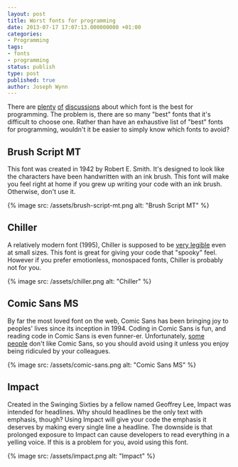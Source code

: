 ```yaml
---
layout: post
title: Worst fonts for programming
date: 2013-07-17 17:07:13.000000000 +01:00
categories:
- Programming
tags:
- fonts
- programming
status: publish
type: post
published: true
author: Joseph Wynn
---
```


There are [plenty](http://www.slant.co/topics/67/~what-are-the-best-programming-fonts) [of](http://hivelogic.com/articles/top-10-programming-fonts) [discussions](https://news.ycombinator.com/item?id=1058946) about which font is the best for programming. The problem is, there are so many "best" fonts that it's difficult to choose one. Rather than have an exhaustive list of "best" fonts for programming, wouldn't it be easier to simply know which fonts to avoid?

## Brush Script MT

This font was created in 1942 by Robert E. Smith. It's designed to look like the characters have been handwritten with an ink brush. This font will make you feel right at home if you grew up writing your code with an ink brush. Otherwise, don't use it.

{% image src: /assets/brush-script-mt.png alt: "Brush Script MT" %}

## Chiller

A relatively modern font (1995), Chiller is supposed to be [very legible](http://www.myfonts.com/fonts/letraset/chiller/) even at small sizes. This font is great for giving your code that "spooky" feel. However if you prefer emotionless, monospaced fonts, Chiller is probably not for you.

{% image src: /assets/chiller.png alt: "Chiller" %}

## Comic Sans MS

By far the most loved font on the web, Comic Sans has been bringing joy to peoples' lives since its inception in 1994. Coding in Comic Sans is fun, and reading code in Comic Sans is even funner-er. Unfortunately, [some](http://bancomicsans.com/) [people](http://www.comicsanscriminal.com/) don't like Comic Sans, so you should avoid using it unless you enjoy being ridiculed by your colleagues.

{% image src: /assets/comic-sans.png alt: "Comic Sans MS" %}

## Impact

Created in the Swinging Sixties by a fellow named Geoffrey Lee, Impact was intended for headlines. Why should headlines be the only text with emphasis, though? Using Impact will give your code the emphasis it deserves by making every single line a headline. The downside is that prolonged exposure to Impact can cause developers to read everything in a yelling voice. If this is a problem for you, avoid using this font.

{% image src: /assets/impact.png alt: "Impact" %}
